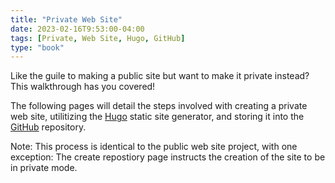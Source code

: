 ```yaml
---
title: "Private Web Site"
date: 2023-02-16T9:53:00-04:00
tags: [Private, Web Site, Hugo, GitHub]
type: "book"
---
```

Like the guile to making a public site but want to make it private instead?  This walkthrough has you covered!

The following pages will detail the steps involved with creating a private web site, utilitizing the [Hugo](https://gohugo.io/) static site generator, and storing it into the [GitHub](https://github.com/) repository.  

Note: This process is identical to the public web site project, with one exception:  The create repostiory page instructs the creation of the site to be in private mode.